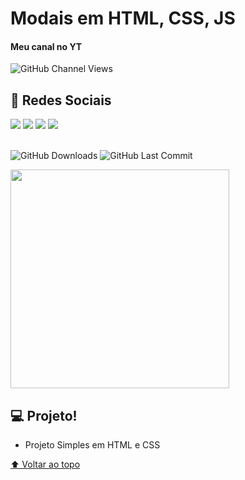 # Modais em HTML, CSS, JS

<h4>Meu canal no YT</h4>

![GitHub Channel Views](https://img.shields.io/youtube/channel/views/UCGyyQGmPjRe94vZ60wm42Mw?label=LaboratorioDoDev&style=social)

## 💼 Redes Sociais

<div>
  <a href="https://www.youtube.com/channel/UCGyyQGmPjRe94vZ60wm42Mw" target="_blank"><img src="https://img.shields.io/badge/YouTube-FF0000?style=for-the-badge&logo=youtube&logoColor=white" target="_blank"></a>
  <a href="https://instagram.com/cleisson_andrade" target="_blank"><img src="https://img.shields.io/badge/-Instagram-%23E4405F?style=for-the-badge&logo=instagram&logoColor=white" target="_blank"></a>
  <a href = "mailto:cleisson80@gmail.com"><img src="https://img.shields.io/badge/-Gmail-%23333?style=for-the-badge&logo=gmail&logoColor=white" target="_blank"></a>
  <a href="https://www.linkedin.com/in/cleisson-andrade-514096207" target="_blank"><img src="https://img.shields.io/badge/-LinkedIn-%230077B5?style=for-the-badge&logo=linkedin&logoColor=white" target="_blank"></a> 
</div><br>
  
![GitHub Downloads](https://img.shields.io/github/downloads/cl3i550n/Projeto_AppLabsDoDev/total?style=plastic)
![GitHub Last Commit](https://img.shields.io/github/last-commit/cl3i550n/Projeto_AppLabsDoDev?style=plastic)

<img src="https://i.ibb.co/v4NTxvH/Design-sem-nome.gif" border="0" width="350" height="350">

## 💻 Projeto!

* Projeto Simples em HTML e CSS

[⬆ Voltar ao topo](#nome-do-projeto)<br>
